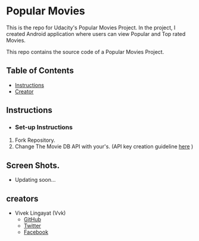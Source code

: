 # Popular Movies
This is the repo for Udacity's Popular Movies Project. In the project, I created Android application where users can view Popular and Top rated Movies.

This repo contains the source code of a Popular Movies Project.

## Table of Contents

* [Instructions](#instructions)
* [Creator](#creators)

## Instructions

* ### Set-up Instructions
 1. Fork Repository.
 2. Change The Movie DB API with your's. (API key creation guideline [here](https://developers.themoviedb.org/3/getting-started/introduction) )

## Screen Shots.

 * Updating soon...
 
## creators

* Vivek Lingayat (Vvk)
    - [GitHub](https://github.com/vvkvivekl)
    - [Twitter](https://twitter.com/vvksl)
    - [Facebook](https://fb.com/vvksl)
